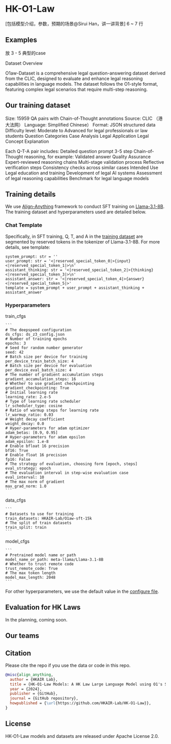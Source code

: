 # HK-O1-Law

[包括模型介绍，参数，预期的场景@Sirui Han，讲一讲背景]
6 ~ 7 行

## Examples

放 3 - 5 典型的case

Dataset Overview

O1aw-Dataset is a comprehensive legal question-answering dataset derived from the CLIC, designed to evaluate and enhance legal reasoning capabilities in language models. The dataset follows the O1-style format, featuring complex legal scenarios that require multi-step reasoning.

## Our training dataset

Size: 15959 QA pairs with Chain-of-Thought annotations
  Source:    CLIC   （港大法网）
  Language: Simplified Chinese）
  Format: JSON structured data
  Difficulty level: Moderate to Advanced for legal professionals or law students
  Question Categories
  Case Analysis 
  Legal Application
  Legal Concept Explanation

  Each Q-T-A pair includes:
    Detailed question prompt
    3-5 step Chain-of-Thought reasoning, for example:
Validated answer
Quality Assurance
Expert-reviewed reasoning chains
Multi-stage validation process
Reflective verification steps
Consistency checks across similar cases
  Intended Use
  Legal education and training
  Development of legal AI systems
  Assessment of legal reasoning capabilities
  Benchmark for legal language models


## Training details

We use [Align-Anything](https://github.com/PKU-Alignment/align-anything) framework to conduct SFT training on [Llama-3.1-8B](https://huggingface.co/meta-llama/Llama-3.1-8B). The training dataset and hyperparameters used are detailed below.

### Chat Template

Specifically, in SFT training, Q, T, and A in the [training dataset](https://huggingface.co/datasets/HKAIR-Lab/O1aw-sft-16k) are segmented by reserved tokens in the tokenizer of Llama-3.1-8B. For more details, see template:

```
system_prompt: str = ''
user_prompt: str = '<|reserved_special_token_0|>{input}<|reserved_special_token_1|>\n'
assistant_thinking: str = '<|reserved_special_token_2|>{thinking}<|reserved_special_token_3|>\n'
assistant_answer: str = '<|reserved_special_token_4|>{answer}<|reserved_special_token_5|>'
template = system_prompt + user_prompt + assistant_thinking + assistant_answer
```

### Hyperparameters

train_cfgs

    ```
    # The deepspeed configuration
    ds_cfgs: ds_z3_config.json
    # Number of training epochs
    epochs: 3
    # Seed for random number generator
    seed: 42
    # Batch size per device for training
    per_device_train_batch_size: 4
    # Batch size per device for evaluation
    per_device_eval_batch_size: 4
    # The number of gradient accumulation steps
    gradient_accumulation_steps: 16
    # Whether to use gradient checkpointing
    gradient_checkpointing: True
    # Initial learning rate
    learning_rate: 2.e-5
    # Type of learning rate scheduler
    lr_scheduler_type: cosine
    # Ratio of warmup steps for learning rate
    lr_warmup_ratio: 0.03
    # Weight decay coefficient
    weight_decay: 0.0
    # Hyper-parameters for adam optimizer
    adam_betas: [0.9, 0.95]
    # Hyper-parameters for adam epsilon
    adam_epsilon: 1.e-8
    # Enable bfloat 16 precision
    bf16: True
    # Enable float 16 precision
    fp16: False
    # The strategy of evaluation, choosing form [epoch, steps]
    eval_strategy: epoch
    # The evaluation interval in step-wise evaluation case
    eval_interval: 10
    # The max norm of gradient
    max_grad_norm: 1.0
    ```

data_cfgs

    ```
    # Datasets to use for training
    train_datasets: HKAIR-Lab/O1aw-sft-15k
    # The split of train datasets
    train_split: train
    ```

model_cfgs

    ```
    # Pretrained model name or path
    model_name_or_path: meta-llama/Llama-3.1-8B 
    # Whether to trust remote code
    trust_remote_code: True
    # The max token length
    model_max_length: 2048
    ```

For other hyperparameters, we use the default value in the [configure file](https://github.com/PKU-Alignment/align-anything/blob/main/align_anything/configs/train/text_to_text/sft.yaml). 

## Evaluation for HK Laws

In the planning, coming soon.


## Our teams


## Citation
Please cite the repo if you use the data or code in this repo.

```bibtex
@misc{align_anything,
  author = {HKAIR Lab},
  title = {HK-O1-Law Models: A HK Law Large Language Model using O1's Slow Thinking},
  year = {2024},
  publisher = {GitHub},
  journal = {GitHub repository},
  howpublished = {\url{https://github.com/HKAIR-Lab/HK-O1-Law}},
}
```


## License

HK-O1-Law models and datasets are released under Apache License 2.0.
